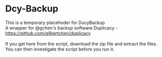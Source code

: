 # Dcy-Backup
This is a temporary placehoder for DucyBackup<br>
A wrapper for @gchen's backup software Duplicacy - https://github.com/gilbertchen/duplicacy<br>
<br>
If you get here from the script, download the zip file and extract the files.<br>
You can then investigate the script before you run it.<br>

